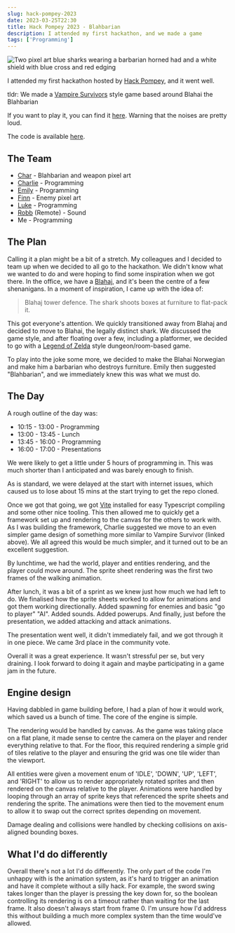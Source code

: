 ```yaml
---
slug: hack-pompey-2023
date: 2023-03-25T22:30
title: Hack Pompey 2023 - Blahbarian
description: I attended my first hackathon, and we made a game
tags: ['Programming']
---
```


![Two pixel art blue sharks wearing a barbarian horned had and a white shield with blue cross and red edging](https://cdn.geekyaubergine.com/2023/04572345cced.png)

I attended my first hackathon hosted by [Hack Pompey](https://hackpompey.co.uk/), and it went well. 

tldr: We made a [Vampire Survivors](https://store.steampowered.com/app/1794680/Vampire_Survivors/) style game based around Blahai the Blahbarian

If you want to play it, you can find it [here](https://zoeaubert.me/projects/blahbarian-hackathon/). Warning that the noises are pretty loud.

The code is available [here](https://github.com/GeekyAubergine/blahbarian).

## The Team

- [Char](https://github.com/bl-kt) - Blahbarian and weapon pixel art
- [Charlie](https://social.lol/@tldrqwerty) - Programming
- [Emily](https://emilymedhurst.me/) - Programming
- [Finn](https://github.com/PeacefulAndTranquil) - Enemy pixel art
- [Luke](https://github.com/LukeAustin8) - Programming
- [Robb](https://robbknight.me) (Remote) - Sound
- Me - Programming

## The Plan

Calling it a plan might be a bit of a stretch. My colleagues and I decided to team up when we decided to all go to the hackathon. We didn't know what we wanted to do and were hoping to find some inspiration when we got there. In the office, we have a [Blahaj](https://www.ikea.com/gb/en/p/blahaj-soft-toy-shark-30373588/), and it's been the centre of a few shenanigans. In a moment of inspiration, I came up with the idea of:

> Blahaj tower defence. The shark shoots boxes at furniture to flat-pack it.

This got everyone's attention. We quickly transitioned away from Blahaj and decided to move to Blahai, the legally distinct shark. We discussed the game style, and after floating over a few, including a platformer, we decided to go with a [Legend of Zelda](https://en.wikipedia.org/wiki/The_Legend_of_Zelda_(video_game)) style dungeon/room-based game.

To play into the joke some more, we decided to make the Blahai Norwegian and make him a barbarian who destroys furniture. Emily then suggested "Blahbarian", and we immediately knew this was what we must do.

## The Day

A rough outline of the day was:

- 10:15 - 13:00 - Programming
- 13:00 - 13:45 - Lunch
- 13:45 - 16:00 - Programming
- 16:00 - 17:00 - Presentations

We were likely to get a little under 5 hours of programming in. This was much shorter than I anticipated and was barely enough to finish.

As is standard, we were delayed at the start with internet issues, which caused us to lose about 15 mins at the start trying to get the repo cloned.

Once we got that going, we got [Vite](https://vitejs.dev/) installed for easy Typescript compiling and some other nice tooling. This then allowed me to quickly get a framework set up and rendering to the canvas for the others to work with. As I was building the framework, Charlie suggested we move to an even simpler game design of something more similar to Vampire Survivor (linked above). We all agreed this would be much simpler, and it turned out to be an excellent suggestion.

By lunchtime, we had the world, player and entities rendering, and the player could move around. The sprite sheet rendering was the first two frames of the walking animation.

After lunch, it was a bit of a sprint as we knew just how much we had left to do. We finalised how the sprite sheets worked to allow for animations and got them working directionally. Added spawning for enemies and basic "go to player" "AI". Added sounds. Added powerups. And finally, just before the presentation, we added attacking and attack animations.

The presentation went well, it didn't immediately fail, and we got through it in one piece. We came 3rd place in the community vote.

Overall it was a great experience. It wasn't stressful per se, but very draining. I look forward to doing it again and maybe participating in a game jam in the future.

## Engine design

Having dabbled in game building before, I had a plan of how it would work, which saved us a bunch of time. The core of the engine is simple.

The rendering would be handled by canvas. As the game was taking place on a flat plane, it made sense to centre the camera on the player and render everything relative to that. For the floor, this required rendering a simple grid of tiles relative to the player and ensuring the grid was one tile wider than the viewport. 

All entities were given a movement enum of 'IDLE', 'DOWN', 'UP', 'LEFT', and 'RIGHT' to allow us to render appropriately rotated sprites and then rendered on the canvas relative to the player. Animations were handled by looping through an array of sprite keys that referenced the sprite sheets and rendering the sprite. The animations were then tied to the movement enum to allow it to swap out the correct sprites depending on movement.

Damage dealing and collisions were handled by checking collisions on axis-aligned bounding boxes.

## What I'd do differently

Overall there's not a lot I'd do differently. The only part of the code I'm unhappy with is the animation system, as it's hard to trigger an animation and have it complete without a silly hack. For example, the sword swing takes longer than the player is pressing the key down for, so the boolean controlling its rendering is on a timeout rather than waiting for the last frame. It also doesn't always start from frame 0. I'm unsure how I'd address this without building a much more complex system than the time would've allowed.